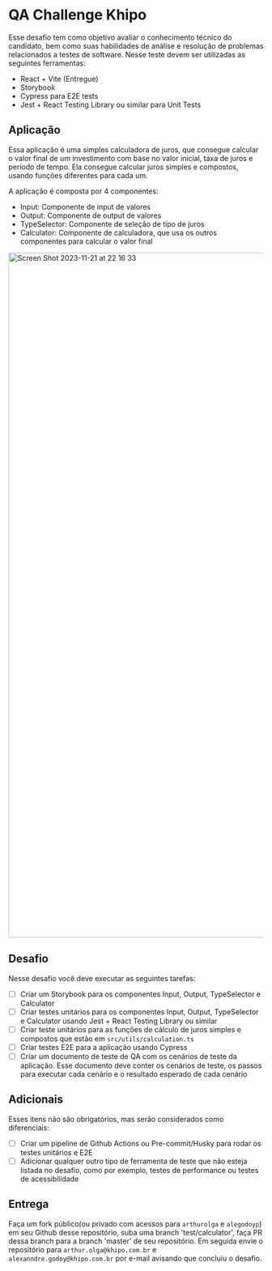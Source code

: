 # QA Challenge Khipo

Esse desafio tem como objetivo avaliar o conhecimento técnico do candidato, bem como suas habilidades de análise e resolução de problemas relacionados a testes de software. Nesse teste devem ser utilizadas as seguintes ferramentas:

- React + Vite (Entregue)
- Storybook
- Cypress para E2E tests
- Jest + React Testing Library ou similar para Unit Tests

## Aplicação

Essa aplicação é uma simples calculadora de juros, que consegue calcular o valor final de um investimento com base no valor inicial, taxa de juros e período de tempo. Ela consegue calcular juros simples e compostos, usando funções diferentes para cada um.

A aplicação é composta por 4 componentes:

- Input: Componente de input de valores
- Output: Componente de output de valores
- TypeSelector: Componente de seleção de tipo de juros
- Calculator: Componente de calculadora, que usa os outros componentes para calcular o valor final

<img width="1354" alt="Screen Shot 2023-11-21 at 22 16 33" src="https://github.com/mb-data/QA-Challenge/assets/830261/f94bcae2-def9-45fe-8c15-4e591ca918a2">

## Desafio

Nesse desafio você deve executar as seguintes tarefas:

- [ ] Criar um Storybook para os componentes Input, Output, TypeSelector e Calculator
- [ ] Criar testes unitários para os componentes Input, Output, TypeSelector e Calculator usando Jest + React Testing Library ou similar
- [ ] Criar teste unitários para as funções de cálculo de juros simples e compostos que estão em `src/utils/calculation.ts`
- [ ] Criar testes E2E para a aplicação usando Cypress
- [ ] Criar um documento de teste de QA com os cenários de teste da aplicação. Esse documento deve conter os cenários de teste, os passos para executar cada cenário e o resultado esperado de cada cenário

## Adicionais

Esses itens não são obrigatórios, mas serão considerados como diferenciais:

- [ ] Criar um pipeline de Github Actions ou Pre-commit/Husky para rodar os testes unitários e E2E
- [ ] Adicionar qualquer outro tipo de ferramenta de teste que não esteja listada no desafio, como por exemplo, testes de performance ou testes de acessibilidade

## Entrega

Faça um fork público(ou privado com acessos para `arthurolga` e `alegodoyp`) em seu Github desse repositório, suba uma branch 'test/calculator', faça PR dessa branch para a branch 'master' de seu repositório. Em seguida envie o repositório para `arthur.olga@khipo.com.br` e `alexanndre.godoy@khipo.com.br` por e-mail avisando que concluiu o desafio.
